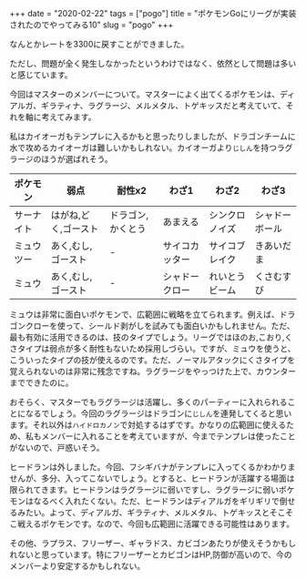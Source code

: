 +++
date = "2020-02-22"
tags = ["pogo"]
title = "ポケモンGoにリーグが実装されたのでやってみる10"
slug = "pogo"
+++

なんとかレートを3300に戻すことができました。

ただし、問題が全く発生しなかったというわけではなく、依然として問題は多いと感じています。

今回はマスターのメンバーについて。マスターによく出てくるポケモンは、ディアルガ、ギラティナ、ラグラージ、メルメタル、トゲキッスだと考えていて、それを軸に考えてみます。

私はカイオーガもテンプレに入るかもと思ったりしましたが、ドラゴンチームに水で攻めるカイオーガは難しいかもしれない。カイオーガより`じしん`を持つラグラージのほうが選ばれそう。

|ポケモン|弱点|耐性x2|わざ1|わざ2|わざ3|
|---|---|---|---|---|---|
|サーナイト|はがね,どく,ゴースト|ドラゴン,かくとう|あまえる|シンクロノイズ|シャドーボール|
|ミュウツー|あく,むし,ゴースト|-|サイコカッター|サイコブレイク|きあいだま|
|ミュウ|あく,むし,ゴースト|-|シャドークロー|れいとうビーム|くさむすび|

ミュウは非常に面白いポケモンで、広範囲に戦略を立てられます。例えば、ドラゴンクローを使って、シールド剥がしを試みても面白いかもしれません。ただ、最も有効に活用できるのは、技のタイプでしょう。リーグではほのお,こおり,くさタイプは弱点が多く耐性もないため採用しづらい。ですが、ミュウを使うと、こういったタイプの技が使えるのです。ただ、ノーマルアタックにくさタイプを覚えられないのは非常に残念ですね。ラグラージをやっつけた上で、カウンターまでできたのに。

おそらく、マスターでもラグラージは活躍し、多くのパーティーに入れられることになるでしょう。今回のラグラージはドラゴンに`じしん`を連発してくると思います。それ以外は`ハイドロカノン`で対処するはずです。かなりの広範囲に使えるため、私もメンバーに入れることを考えていますが、今までテンプレは使ったことがないので、戸惑いそう。

ヒードランは外しました。今回、フシギバナがテンプレに入ってくるかわかりませんが、多分、入ってこないでしょう。とすると、ヒードランが活躍する場面は限られてきます。ヒードランはラグラージに弱いですし、ラグラージに弱いポケモンはなるべく入れたくない。ただ、ヒードランはディアルガをギリギリで倒せるみたい。よって、ディアルガ、ギラティナ、メルメタル、トゲキッスとそこそこ戦えるポケモンです。なので、今回も広範囲に活躍できる可能性はあります。

その他、ラプラス、フリーザー、ギャラドス、カビゴンあたりが使えそうかもしれないと思っています。特にフリーザーとカビゴンはHP,防御が高いので、今のメンバーより安定するかもしれない。

